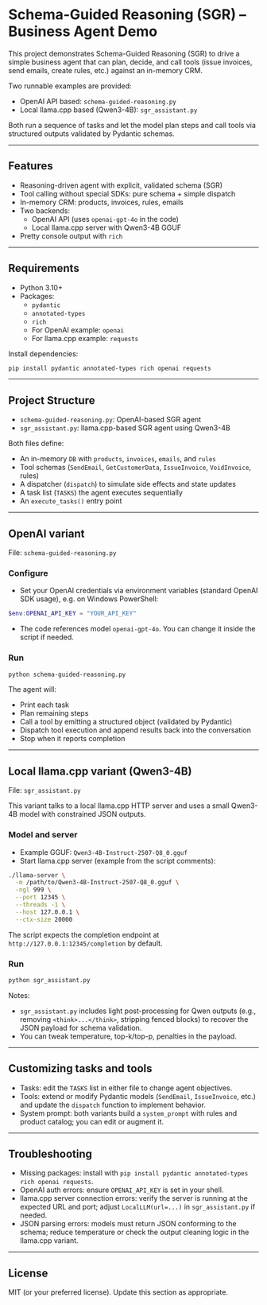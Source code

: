 # Schema-Guided Reasoning (SGR) – Business Agent Demo

This project demonstrates Schema-Guided Reasoning (SGR) to drive a simple business agent that can plan, decide, and call tools (issue invoices, send emails, create rules, etc.) against an in-memory CRM.

Two runnable examples are provided:

- OpenAI API based: `schema-guided-reasoning.py`
- Local llama.cpp based (Qwen3-4B): `sgr_assistant.py`

Both run a sequence of tasks and let the model plan steps and call tools via structured outputs validated by Pydantic schemas.

---

## Features

- Reasoning-driven agent with explicit, validated schema (SGR)
- Tool calling without special SDKs: pure schema + simple dispatch
- In-memory CRM: products, invoices, rules, emails
- Two backends:
  - OpenAI API (uses `openai-gpt-4o` in the code)
  - Local llama.cpp server with Qwen3-4B GGUF
- Pretty console output with `rich`

---

## Requirements

- Python 3.10+
- Packages:
  - `pydantic`
  - `annotated-types`
  - `rich`
  - For OpenAI example: `openai`
  - For llama.cpp example: `requests`

Install dependencies:

```bash
pip install pydantic annotated-types rich openai requests
```

---

## Project Structure

- `schema-guided-reasoning.py`: OpenAI-based SGR agent
- `sgr_assistant.py`: llama.cpp-based SGR agent using Qwen3-4B

Both files define:
- An in-memory `DB` with `products`, `invoices`, `emails`, and `rules`
- Tool schemas (`SendEmail`, `GetCustomerData`, `IssueInvoice`, `VoidInvoice`, rules)
- A dispatcher (`dispatch`) to simulate side effects and state updates
- A task list (`TASKS`) the agent executes sequentially
- An `execute_tasks()` entry point

---

## OpenAI variant

File: `schema-guided-reasoning.py`

### Configure

- Set your OpenAI credentials via environment variables (standard OpenAI SDK usage), e.g. on Windows PowerShell:

```powershell
$env:OPENAI_API_KEY = "YOUR_API_KEY"
```

- The code references model `openai-gpt-4o`. You can change it inside the script if needed.

### Run

```bash
python schema-guided-reasoning.py
```

The agent will:
- Print each task
- Plan remaining steps
- Call a tool by emitting a structured object (validated by Pydantic)
- Dispatch tool execution and append results back into the conversation
- Stop when it reports completion

---

## Local llama.cpp variant (Qwen3-4B)

File: `sgr_assistant.py`

This variant talks to a local llama.cpp HTTP server and uses a small Qwen3-4B model with constrained JSON outputs.

### Model and server

- Example GGUF: `Qwen3-4B-Instruct-2507-Q8_0.gguf`
- Start llama.cpp server (example from the script comments):

```bash
./llama-server \
  -m /path/to/Qwen3-4B-Instruct-2507-Q8_0.gguf \
  -ngl 999 \
  --port 12345 \
  --threads -1 \
  --host 127.0.0.1 \
  --ctx-size 20000
```

The script expects the completion endpoint at `http://127.0.0.1:12345/completion` by default.

### Run

```bash
python sgr_assistant.py
```

Notes:
- `sgr_assistant.py` includes light post-processing for Qwen outputs (e.g., removing `<think>...</think>`, stripping fenced blocks) to recover the JSON payload for schema validation.
- You can tweak temperature, top-k/top-p, penalties in the payload.

---

## Customizing tasks and tools

- Tasks: edit the `TASKS` list in either file to change agent objectives.
- Tools: extend or modify Pydantic models (`SendEmail`, `IssueInvoice`, etc.) and update the `dispatch` function to implement behavior.
- System prompt: both variants build a `system_prompt` with rules and product catalog; you can edit or augment it.

---

## Troubleshooting

- Missing packages: install with `pip install pydantic annotated-types rich openai requests`.
- OpenAI auth errors: ensure `OPENAI_API_KEY` is set in your shell.
- llama.cpp server connection errors: verify the server is running at the expected URL and port; adjust `LocalLLM(url=...)` in `sgr_assistant.py` if needed.
- JSON parsing errors: models must return JSON conforming to the schema; reduce temperature or check the output cleaning logic in the llama.cpp variant.

---

## License

MIT (or your preferred license). Update this section as appropriate.
